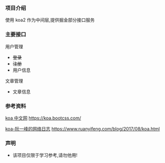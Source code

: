 ### 项目介绍

使用 koa2 作为中间层,提供掘金部分接口服务

### 主要接口

用户管理

- <del>登录</del>
- <del>注册</del>
- 用户信息

文章管理

- 文章信息

### 参考资料

[koa 中文网](https://koa.bootcss.com/) https://koa.bootcss.com/

[koa-阮一峰的网络日志](https://www.ruanyifeng.com/blog/2017/08/koa.html) https://www.ruanyifeng.com/blog/2017/08/koa.html

### 声明

- 该项目仅限于学习参考,请勿他用!
